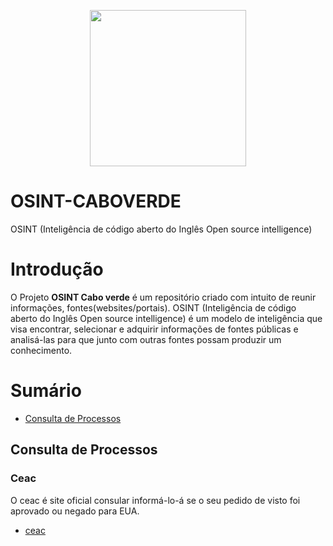 <p align="center">
<img src=https://user-images.githubusercontent.com/7120422/193465689-a2b8ac6d-4742-4bc2-9e5b-d82abbaca8d4.png width="250" height="250" />

</p>


# OSINT-CABOVERDE
OSINT (Inteligência de código aberto do Inglês Open source intelligence)


# Introdução
O Projeto **OSINT Cabo verde** é um repositório criado com intuito de reunir informações, fontes(websites/portais). 
OSINT (Inteligência de código aberto do Inglês Open source intelligence) é um modelo de inteligência que visa encontrar, selecionar e adquirir informações de fontes públicas e analisá-las para que junto com outras fontes possam produzir um conhecimento.

# Sumário
* <a href="#text1">Consulta de Processos</a>
<h2>Consulta de Processos<a name="text1"></a></h2>

### Ceac
O ceac é site oficial consular informá-lo-á se o seu pedido de visto foi aprovado ou negado para EUA.
* <a href="https://ceac.state.gov/CEACStatTracker/Status.aspx" target="_blank">ceac</a>
